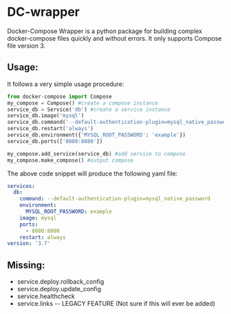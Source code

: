 # DC-wrapper 
Docker-Compose Wrapper is a python package for building complex docker-compose files quickly and without errors. It only supports Compose file version 3.
## Usage:
It follows a very simple usage procedure:
```python
from docker-compose import Compose 
my_compose = Compose() #create a compose instance
service_db = Service('db') #create a service instance
service_db.image('mysql')
service_db.command('--default-authentication-plugin=mysql_native_password')
service_db.restart('always')
service_db.environment({'MYSQL_ROOT_PASSWORD': 'example'})
service_db.ports(['8080:8080'])

my_compose.add_service(service_db) #add service to compose
my_compose.make_compose() #output compose
```
The above code snippet will produce the following yaml file:
```yaml
services:
  db:
    command: --default-authentication-plugin=mysql_native_password
    environment:
      MYSQL_ROOT_PASSWORD: example
    image: mysql
    ports:
      - 8080:8080
    restart: always
version: '3.7'
```

## Missing:
 - service.deploy.rollback_config
 - service.deploy.update_config
 - service.healthcheck
 - service.links -- LEGACY FEATURE (Not sure if this will ever be added)